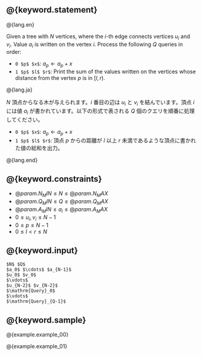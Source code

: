 ## @{keyword.statement}

@{lang.en}

Given a tree with $N$ vertices, where the $i$-th edge connects vertices $u_i$ and $v_i$. Value $a_i$ is written on the vertex $i$. Process the following $Q$ queries in order:

- `0 $p$ $x$`: $a_p \leftarrow a_p+x$
- `1 $p$ $l$ $r$`: Print the sum of the values written on the vertices whose distance from the vertex $p$ is in $[l,r)$.

@{lang.ja}

$N$ 頂点からなる木が与えられます。$i$ 番目の辺は $u_i$ と $v_i$ を結んでいます。頂点 $i$ には値 $a_i$ が書かれています。以下の形式で表される $Q$ 個のクエリを順番に処理してください。

- `0 $p$ $x$`: $a_p \leftarrow a_p+x$
- `1 $p$ $l$ $r$`: 頂点 $p$ からの距離が $l$ 以上 $r$ 未満であるような頂点に書かれた値の総和を出力。

@{lang.end}

## @{keyword.constraints}

- $@{param.N_MIN} \leq N \leq @{param.N_MAX}$
- $@{param.Q_MIN} \leq Q \leq @{param.Q_MAX}$
- $@{param.A_MIN} \leq a_i \leq @{param.A_MAX}$
- $0 \leq u_i, v_i \leq N-1$
- $0 \leq p \leq N-1$
- $0 \leq l \lt r \leq N$

## @{keyword.input}

~~~
$N$ $Q$
$a_0$ $\cdots$ $a_{N-1}$
$u_0$ $v_0$
$\vdots$
$u_{N-2}$ $v_{N-2}$
$\mathrm{Query}_0$
$\vdots$
$\mathrm{Query}_{Q-1}$
~~~

## @{keyword.sample}

@{example.example_00}

@{example.example_01}
